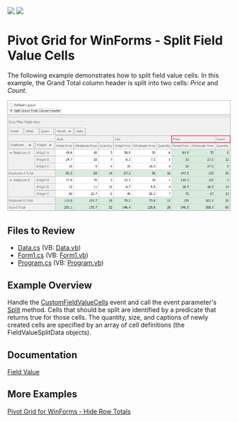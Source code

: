 <!-- default badges list -->
[![](https://img.shields.io/badge/Open_in_DevExpress_Support_Center-FF7200?style=flat-square&logo=DevExpress&logoColor=white)](https://supportcenter.devexpress.com/ticket/details/E2763)
[![](https://img.shields.io/badge/📖_How_to_use_DevExpress_Examples-e9f6fc?style=flat-square)](https://docs.devexpress.com/GeneralInformation/403183)
<!-- default badges end -->

# Pivot Grid for WinForms - Split Field Value Cells

The following example demonstrates how to split field value cells. In this example, the Grand Total column header is split into two cells: _Price_ and _Count_. 

![Pivot Grid](images/pivotgrid.png)

## Files to Review

<!-- default file list -->
* [Data.cs](./CS/Data.cs) (VB: [Data.vb](./VB/Data.vb))
* [Form1.cs](./CS/Form1.cs) (VB: [Form1.vb](./VB/Form1.vb))
* [Program.cs](./CS/Program.cs) (VB: [Program.vb](./VB/Program.vb))
<!-- default file list end -->

## Example Overview 

Handle the [CustomFieldValueCells](https://docs.devexpress.com/WindowsForms/DevExpress.XtraPivotGrid.PivotGridControl.CustomFieldValueCells) event and call the event parameter's [Split](https://docs.devexpress.com/CoreLibraries/DevExpress.XtraPivotGrid.PivotCustomFieldValueCellsEventArgsBase-2.Split(Boolean--Predicate-T2---IList-FieldValueSplitData-)) method. Cells that should be split are identified by a predicate that returns true for those cells. The quantity, size, and captions of newly created cells are specified by an array of cell definitions (the FieldValueSplitData objects).

## Documentation 

[Field Value](https://docs.devexpress.com/WindowsForms/1694/controls-and-libraries/pivot-grid/ui-elements/field-value)

## More Examples

[Pivot Grid for WinForms - Hide Row Totals](https://github.com/DevExpress-Examples/winforms-pivotgrid-hide-totals-customcellvalue)
